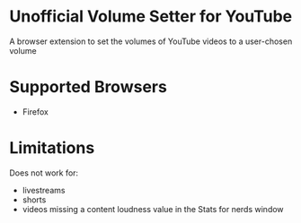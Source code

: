 # Unofficial Volume Setter for YouTube
A browser extension to set the volumes of YouTube videos to a user-chosen volume

# Supported Browsers
- Firefox

# Limitations
Does not work for:
- livestreams
- shorts
- videos missing a content loudness value in the Stats for nerds window
